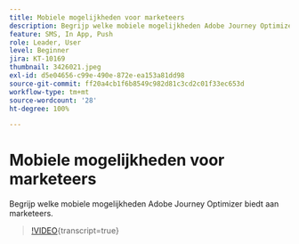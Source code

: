 ```yaml
---
title: Mobiele mogelijkheden voor marketeers
description: Begrijp welke mobiele mogelijkheden Adobe Journey Optimizer biedt aan marketeers.
feature: SMS, In App, Push
role: Leader, User
level: Beginner
jira: KT-10169
thumbnail: 3426021.jpeg
exl-id: d5e04656-c99e-490e-872e-ea153a81dd98
source-git-commit: ff20a4cb1f6b8549c982d81c3cd2c01f33ec653d
workflow-type: tm+mt
source-wordcount: '28'
ht-degree: 100%

---
```


# Mobiele mogelijkheden voor marketeers

Begrijp welke mobiele mogelijkheden Adobe Journey Optimizer biedt aan marketeers.

>[!VIDEO](https://video.tv.adobe.com/v/3426021?quality=12&learn=on){transcript=true}
